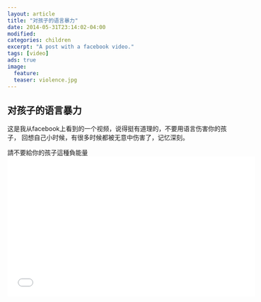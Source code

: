 ```yaml
---
layout: article
title: "对孩子的语言暴力"
date: 2014-05-31T23:14:02-04:00
modified:
categories: children
excerpt: "A post with a facebook video."
tags: [video]
ads: true
image:
  feature:
  teaser: violence.jpg
---
```


## 对孩子的语言暴力
<p>这是我从facebook上看到的一个视频，说得挺有道理的，不要用语言伤害你的孩子，
    回想自己小时候，有很多时候都被无意中伤害了，记忆深刻。
</p>
<span>
    請不要給你的孩子這種負能量
</span>
<iframe class ="video needStretch" width="560" height="315" src="/videos/violence%20on%20child.mp4" frameborder="0" border="0" marginwidth="0" marginheight="0" scrolling="no" allowtransparency="yes"> </iframe>
